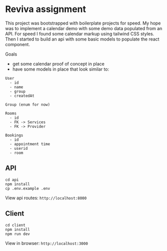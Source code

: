 # Reviva assignment

This project was bootstrapped with boilerplate projects for speed. My hope was to implement a calendar
demo with some demo data populated from an API. For speed I found some calendar markup using tailwind
CSS styles. Then I started to build an api with some basic models to populate the react component.

Goals
- get some calendar proof of concept in place
- have some models in place that look similar to:

```
User
  - id
  - name
  - group
  - createdAt
```

```
Group (enum for now)
```

```
Rooms
  - id
  - FK -> Services
  - FK -> Provider
```

```
Bookings
  - id
  - appointment time
  - userid
  - room
```

## API

```
cd api
npm install
cp .env.example .env
```

View api routes: `http://localhost:8000`

## Client

```
cd client
npm install
npm run dev
```

View in browser: `http://localhost:3000`
